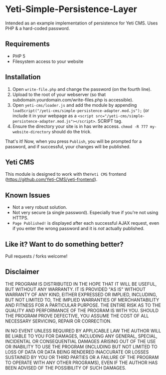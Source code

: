 # Yeti-Simple-Persistence-Layer
Intended as an example implementation of persistence for Yeti CMS. Uses PHP &amp; a hard-coded password.

## Requirements
- PHP 5
- Filesystem access to your website

## Installation
1. Open `write-file.php` and change the password (on the fourth line).
2. Upload to the root of your webserver (so that subdomain.yourdomain.com/write-files.php is accessible).
3. Open `yeti-cms/loader.js` and add the module by appending `loadScript("/yeti-cms/simple-persistence-adapter.mod.js");` (or include it in your webpage as a `<script src="/yeti-cms/simple-persistence-adapter.mod.js"></script>`. SCRIPT tag.
4. Ensure the directory your site is in has write access. `chmod -R 777 my-website-directory` should do the trick.

That's it! Now, when you press `Publish`, you will be prompted for a password, and if successful, your changes will be published.

## Yeti CMS
This module is designed to work with the`Yeti CMS` frontend (https://github.com/Yeti-CMS/yeti-frontend).

## Known Issues
- Not a very robust solution.
- Not very secure (a single password). Especially true if you're not using HTTPS.
- `Page Published!` is displayed after each successful AJAX request, even if you enter the wrong password and it is *not* actually published.

## Like it? Want to do something better?
Pull requests / forks welcome!


## Disclaimer
THE PROGRAM IS DISTRIBUTED IN THE HOPE THAT IT WILL BE USEFUL, BUT WITHOUT ANY WARRANTY. IT IS PROVIDED "AS IS" WITHOUT WARRANTY OF ANY KIND, EITHER EXPRESSED OR IMPLIED, INCLUDING, BUT NOT LIMITED TO, THE IMPLIED WARRANTIES OF MERCHANTABILITY AND FITNESS FOR A PARTICULAR PURPOSE. THE ENTIRE RISK AS TO THE QUALITY AND PERFORMANCE OF THE PROGRAM IS WITH YOU. SHOULD THE PROGRAM PROVE DEFECTIVE, YOU ASSUME THE COST OF ALL NECESSARY SERVICING, REPAIR OR CORRECTION.

IN NO EVENT UNLESS REQUIRED BY APPLICABLE LAW THE AUTHOR WILL BE LIABLE TO YOU FOR DAMAGES, INCLUDING ANY GENERAL, SPECIAL, INCIDENTAL OR CONSEQUENTIAL DAMAGES ARISING OUT OF THE USE OR INABILITY TO USE THE PROGRAM (INCLUDING BUT NOT LIMITED TO LOSS OF DATA OR DATA BEING RENDERED INACCURATE OR LOSSES SUSTAINED BY YOU OR THIRD PARTIES OR A FAILURE OF THE PROGRAM TO OPERATE WITH ANY OTHER PROGRAMS), EVEN IF THE AUTHOR HAS BEEN ADVISED OF THE POSSIBILITY OF SUCH DAMAGES.
